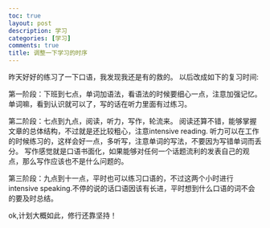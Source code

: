 ```yaml
---
toc: true
layout: post
description: 学习
categories: [学习]
comments: true
title: 调整一下学习的时序
---
```


昨天好好的练习了一下口语，我发现我还是有的救的。
以后改成如下的复习时间:

第一阶段：下班到七点，单词加语法，看语法的时候要细心一点，注意加强记忆。单词嘛，看到认识就可以了，写的话在听力里面有过练习。

第二阶段：七点到九点，阅读，听力，写作，轮流来。
阅读还算不错，能够掌握文章的总体结构，不过就是还比较粗心，注意intensive reading.
听力可以在工作的时候练习的，这样会好一点，多听写，注意单词的写法，不要因为写错单词而丢分。
写作感觉就是口语书面化，如果能够对任何一个话题流利的发表自己的观点，那么写作应该也不是什么问题的。

第三阶段：九点到十一点，平时也可以练习口语的，不过这两个小时进行intensive speaking.不停的说的话口语因该有长进，平时想到什么口语的词不会的要及时总结。

ok,计划大概如此，修行还靠坚持！